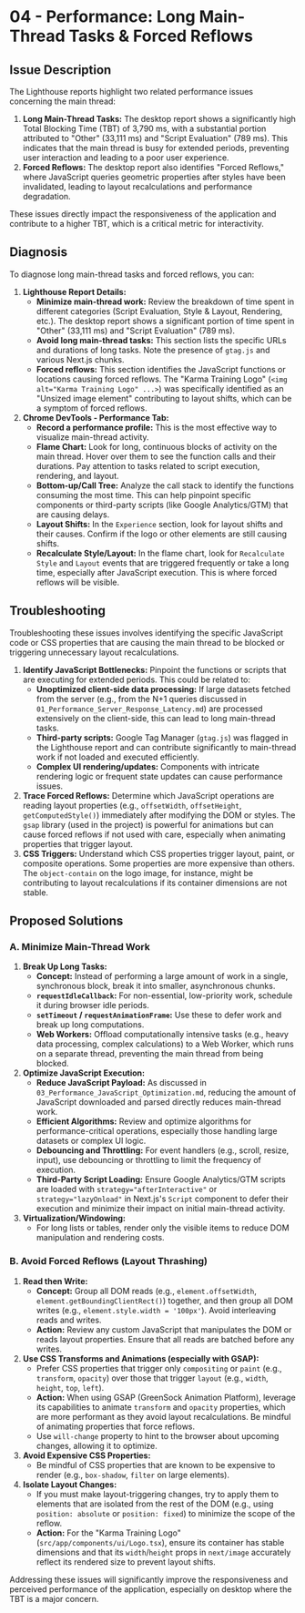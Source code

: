 # 04 - Performance: Long Main-Thread Tasks & Forced Reflows

## Issue Description

The Lighthouse reports highlight two related performance issues concerning the main thread:

1.  **Long Main-Thread Tasks:** The desktop report shows a significantly high Total Blocking Time (TBT) of 3,790 ms, with a substantial portion attributed to "Other" (33,111 ms) and "Script Evaluation" (789 ms). This indicates that the main thread is busy for extended periods, preventing user interaction and leading to a poor user experience.
2.  **Forced Reflows:** The desktop report also identifies "Forced Reflows," where JavaScript queries geometric properties after styles have been invalidated, leading to layout recalculations and performance degradation.

These issues directly impact the responsiveness of the application and contribute to a higher TBT, which is a critical metric for interactivity.

## Diagnosis

To diagnose long main-thread tasks and forced reflows, you can:

1.  **Lighthouse Report Details:**
    *   **Minimize main-thread work:** Review the breakdown of time spent in different categories (Script Evaluation, Style & Layout, Rendering, etc.). The desktop report shows a significant portion of time spent in "Other" (33,111 ms) and "Script Evaluation" (789 ms).
    *   **Avoid long main-thread tasks:** This section lists the specific URLs and durations of long tasks. Note the presence of `gtag.js` and various Next.js chunks.
    *   **Forced reflows:** This section identifies the JavaScript functions or locations causing forced reflows. The "Karma Training Logo" (`<img alt="Karma Training Logo" ...>`) was specifically identified as an "Unsized image element" contributing to layout shifts, which can be a symptom of forced reflows.
2.  **Chrome DevTools - Performance Tab:**
    *   **Record a performance profile:** This is the most effective way to visualize main-thread activity.
    *   **Flame Chart:** Look for long, continuous blocks of activity on the main thread. Hover over them to see the function calls and their durations. Pay attention to tasks related to script execution, rendering, and layout.
    *   **Bottom-up/Call Tree:** Analyze the call stack to identify the functions consuming the most time. This can help pinpoint specific components or third-party scripts (like Google Analytics/GTM) that are causing delays.
    *   **Layout Shifts:** In the `Experience` section, look for layout shifts and their causes. Confirm if the logo or other elements are still causing shifts.
    *   **Recalculate Style/Layout:** In the flame chart, look for `Recalculate Style` and `Layout` events that are triggered frequently or take a long time, especially after JavaScript execution. This is where forced reflows will be visible.

## Troubleshooting

Troubleshooting these issues involves identifying the specific JavaScript code or CSS properties that are causing the main thread to be blocked or triggering unnecessary layout recalculations.

1.  **Identify JavaScript Bottlenecks:** Pinpoint the functions or scripts that are executing for extended periods. This could be related to:
    *   **Unoptimized client-side data processing:** If large datasets fetched from the server (e.g., from the N+1 queries discussed in `01_Performance_Server_Response_Latency.md`) are processed extensively on the client-side, this can lead to long main-thread tasks.
    *   **Third-party scripts:** Google Tag Manager (`gtag.js`) was flagged in the Lighthouse report and can contribute significantly to main-thread work if not loaded and executed efficiently.
    *   **Complex UI rendering/updates:** Components with intricate rendering logic or frequent state updates can cause performance issues.
2.  **Trace Forced Reflows:** Determine which JavaScript operations are reading layout properties (e.g., `offsetWidth`, `offsetHeight`, `getComputedStyle()`) immediately after modifying the DOM or styles. The `gsap` library (used in the project) is powerful for animations but can cause forced reflows if not used with care, especially when animating properties that trigger layout.
3.  **CSS Triggers:** Understand which CSS properties trigger layout, paint, or composite operations. Some properties are more expensive than others. The `object-contain` on the logo image, for instance, might be contributing to layout recalculations if its container dimensions are not stable.

## Proposed Solutions

### A. Minimize Main-Thread Work

1.  **Break Up Long Tasks:**
    *   **Concept:** Instead of performing a large amount of work in a single, synchronous block, break it into smaller, asynchronous chunks.
    *   **`requestIdleCallback`:** For non-essential, low-priority work, schedule it during browser idle periods.
    *   **`setTimeout` / `requestAnimationFrame`:** Use these to defer work and break up long computations.
    *   **Web Workers:** Offload computationally intensive tasks (e.g., heavy data processing, complex calculations) to a Web Worker, which runs on a separate thread, preventing the main thread from being blocked.
2.  **Optimize JavaScript Execution:**
    *   **Reduce JavaScript Payload:** As discussed in `03_Performance_JavaScript_Optimization.md`, reducing the amount of JavaScript downloaded and parsed directly reduces main-thread work.
    *   **Efficient Algorithms:** Review and optimize algorithms for performance-critical operations, especially those handling large datasets or complex UI logic.
    *   **Debouncing and Throttling:** For event handlers (e.g., scroll, resize, input), use debouncing or throttling to limit the frequency of execution.
    *   **Third-Party Script Loading:** Ensure Google Analytics/GTM scripts are loaded with `strategy="afterInteractive"` or `strategy="lazyOnload"` in Next.js's `Script` component to defer their execution and minimize their impact on initial main-thread activity.
3.  **Virtualization/Windowing:**
    *   For long lists or tables, render only the visible items to reduce DOM manipulation and rendering costs.

### B. Avoid Forced Reflows (Layout Thrashing)

1.  **Read then Write:**
    *   **Concept:** Group all DOM reads (e.g., `element.offsetWidth`, `element.getBoundingClientRect()`) together, and then group all DOM writes (e.g., `element.style.width = '100px'`). Avoid interleaving reads and writes.
    *   **Action:** Review any custom JavaScript that manipulates the DOM or reads layout properties. Ensure that all reads are batched before any writes.
2.  **Use CSS Transforms and Animations (especially with GSAP):**
    *   Prefer CSS properties that trigger only `compositing` or `paint` (e.g., `transform`, `opacity`) over those that trigger `layout` (e.g., `width`, `height`, `top`, `left`).
    *   **Action:** When using GSAP (GreenSock Animation Platform), leverage its capabilities to animate `transform` and `opacity` properties, which are more performant as they avoid layout recalculations. Be mindful of animating properties that force reflows.
    *   Use `will-change` property to hint to the browser about upcoming changes, allowing it to optimize.
3.  **Avoid Expensive CSS Properties:**
    *   Be mindful of CSS properties that are known to be expensive to render (e.g., `box-shadow`, `filter` on large elements).
4.  **Isolate Layout Changes:**
    *   If you must make layout-triggering changes, try to apply them to elements that are isolated from the rest of the DOM (e.g., using `position: absolute` or `position: fixed`) to minimize the scope of the reflow.
    *   **Action:** For the "Karma Training Logo" (`src/app/components/ui/Logo.tsx`), ensure its container has stable dimensions and that its `width`/`height` props in `next/image` accurately reflect its rendered size to prevent layout shifts.

Addressing these issues will significantly improve the responsiveness and perceived performance of the application, especially on desktop where the TBT is a major concern.
